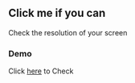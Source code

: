 ## Click me if you can

Check the resolution of your screen
### Demo

Click [here](https://chamanbawa.github.io/Screen-detection/) to Check

